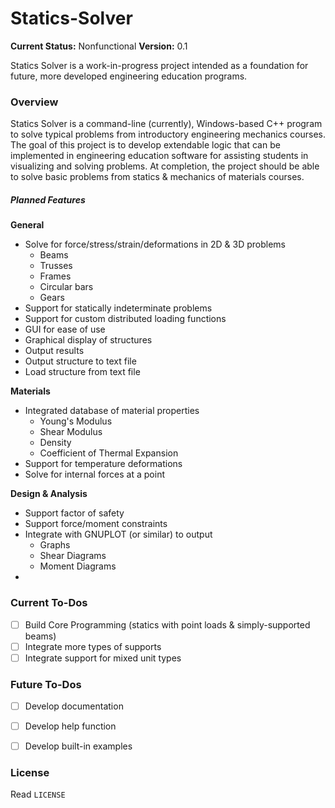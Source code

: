 # Statics-Solver
**Current Status:** Nonfunctional
**Version:** 0.1

Statics Solver is a work-in-progress project intended as a foundation for future, more developed engineering education programs. 

### Overview
Statics Solver is a command-line (currently), Windows-based C++ program to solve typical problems from introductory engineering mechanics courses. The goal of this project is to develop extendable logic that can be implemented in engineering education software for assisting students in visualizing and solving problems. At completion, the project should be able to solve basic problems from statics & mechanics of materials courses.

##### Planned Features
**General**
* Solve for force/stress/strain/deformations in 2D & 3D problems
  * Beams
  * Trusses
  * Frames
  * Circular bars
  * Gears
* Support for statically indeterminate problems
* Support for custom distributed loading functions
* GUI for ease of use
* Graphical display of structures
* Output results
* Output structure to text file
* Load structure from text file

**Materials**
* Integrated database of material properties
  * Young's Modulus
  * Shear Modulus
  * Density
  * Coefficient of Thermal Expansion
* Support for temperature deformations
* Solve for internal forces at a point

**Design & Analysis**
* Support factor of safety
* Support force/moment constraints
* Integrate with GNUPLOT (or similar) to output
  * Graphs
  * Shear Diagrams
  * Moment Diagrams
*

### Current To-Dos
- [ ] Build Core Programming (statics with point loads & simply-supported beams)
- [ ] Integrate more types of supports
- [ ] Integrate support for mixed unit types

### Future To-Dos
- [ ] Develop documentation
- [ ] Develop help function
- [ ] Develop built-in examples


### License
Read `LICENSE`
